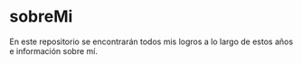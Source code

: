 # sobreMi
En este repositorio se encontrarán todos mis logros a lo largo de estos años e información sobre mí.

